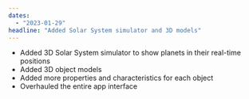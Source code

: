 ```yaml
---
dates: 
  - "2023-01-29"
headline: "Added Solar System simulator and 3D models"
---
```

- Added 3D Solar System simulator to show planets in their real-time positions
- Added 3D object models
- Added more properties and characteristics for each object
- Overhauled the entire app interface